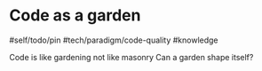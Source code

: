 # Code as a garden
#self/todo/pin #tech/paradigm/code-quality #knowledge 

Code is like gardening not like masonry
		Can a garden shape itself? 